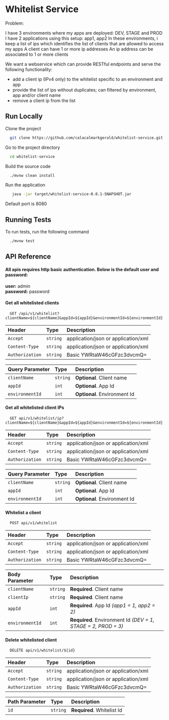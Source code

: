 
# Whitelist Service

Problem:

I have 3 environments where my apps are deployed: DEV, STAGE and PROD
I have 2 applications using this setup: app1, app2
In these environments, i keep a list of ips which identifies the list of clients that are allowed to access my apps
A client can have 1 or more ip addresses
An ip address can be associated to 1 or more clients

We want a webservice which can provide RESTful endpoints and serve the following functionality:
- add a client ip (IPv4 only) to the whitelist specific to an environment and app
- provide the list of ips without duplicates; can filtered by environment, app and/or client name
- remove a client ip from the list


## Run Locally

Clone the project

```bash
  git clone https://github.com/calacalmarkgerald/whitelist-service.git
```

Go to the project directory

```bash
  cd whitelist-service
```

Build the source code

```bash
  ./mvnw clean install
```

Run the application

```bash
   java -jar target/whitelist-service-0.0.1-SNAPSHOT.jar
```
Default port is 8080

## Running Tests

To run tests, run the following command

```bash
  ./mvnw test
```


## API Reference

#### All apis requires http basic authentication. Below is the default user and password:
**user:** admin \
**password:** password


#### Get all whitelisted clients

```http
  GET /api/v1/whitelist?clientName=${clientName}&appId=${appId}&environmentId=${environmentId}
```

| Header          | Type     | Description                         |
|:----------------|:---------|:------------------------------------|
| `Accept`        | `string` | application/json or application/xml |
| `Content-Type`  | `string` | application/json or application/xml |
| `Authorization` | `string` | Basic YWRtaW46cGFzc3dvcmQ=          |

| Query Parameter | Type     | Description                  |
|:----------------|:---------|:-----------------------------|
| `clientName`    | `string` | **Optional**. Client name    |
| `appId`         | `int`    | **Optional**. App Id         |
| `environmentId` | `int`    | **Optional**. Environment Id |

#### Get all whitelisted client IPs

```http
  GET api/v1/whitelist/ip?clientName=${clientName}&appId=${appId}&environmentId=${environmentId}
```

| Header          | Type     | Description                         |
|:----------------|:---------|:------------------------------------|
| `Accept`        | `string` | application/json or application/xml |
| `Content-Type`  | `string` | application/json or application/xml |
| `Authorization` | `string` | Basic YWRtaW46cGFzc3dvcmQ=          |

| Query Parameter | Type     | Description                  |
|:----------------|:---------|:-----------------------------|
| `clientName`    | `string` | **Optional**. Client name    |
| `appId`         | `int`    | **Optional**. App Id         |
| `environmentId` | `int`    | **Optional**. Environment Id |

#### Whitelist a client

```http
  POST api/v1/whitelist
```

| Header          | Type     | Description                         |
|:----------------|:---------|:------------------------------------|
| `Accept`        | `string` | application/json or application/xml |
| `Content-Type`  | `string` | application/json or application/xml |
| `Authorization` | `string` | Basic YWRtaW46cGFzc3dvcmQ=          |

| Body Parameter  | Type     | Description                                                    |
|:----------------|:---------|:---------------------------------------------------------------|
| `clientName`    | `string` | **Required**. Client name                                      |
| `clientIp`      | `string` | **Required**. Client name                                      |
| `appId`         | `int`    | **Required**. App Id *(app1 = 1, app2 = 2)*                    |
| `environmentId` | `int`    | **Required**. Environment Id *(DEV = 1, STAGE  = 2, PROD = 3)* |

#### Delete whitelisted client

```http
  DELETE api/v1/whitelist/${id}
```
| Header          | Type     | Description                         |
|:----------------|:---------|:------------------------------------|
| `Accept`        | `string` | application/json or application/xml |
| `Content-Type`  | `string` | application/json or application/xml |
| `Authorization` | `string` | Basic YWRtaW46cGFzc3dvcmQ=          |

| Path Parameter | Type     | Description                |
|:---------------|:---------|:---------------------------|
| `id`           | `string` | **Required**. Whitelist Id |